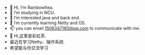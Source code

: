 - 👋 Hi, I’m Rainbowltea.
- 🏫 I’m studying in NCU.
- 👀 I’m interested java and back end.
- 🌱 I’m currently learning Netty and OS.
- 📫 you can email 1506347180@qq.com to communicate with me.
- 🌈 Hi,这里是彩虹茶.
-    最近在学习Netty、操作系统.
-    希望能与你交流学习
<!---
Rainbowltea/Rainbowltea is a ✨ special ✨ repository because its `README.md` (this file) appears on your GitHub profile.
You can click the Preview link to take a look at your changes.
--->
